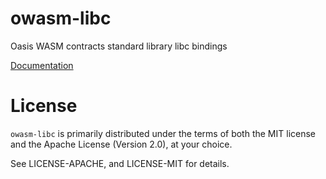 # owasm-libc

Oasis WASM contracts standard library libc bindings

[Documentation](https://paritytech.github.io/pwasm-std/pwasm_libc/)

# License

`owasm-libc` is primarily distributed under the terms of both the MIT
license and the Apache License (Version 2.0), at your choice.

See LICENSE-APACHE, and LICENSE-MIT for details.
